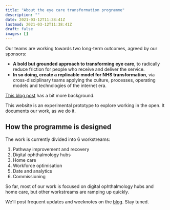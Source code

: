 ```yaml
---
title: "About the eye care transformation programme"
description: ""
date: 2021-03-12T11:38:41Z
lastmod: 2021-03-12T11:38:41Z
draft: false
images: []
---
```


Our teams are working towards two long-term outcomes, agreed by our sponsors: 

* **A bold but grounded approach to transforming eye care**, to radically reduce friction for people who receive and deliver the service.
* **In so doing, create a replicable model for NHS transformation**, via cross-disciplinary teams applying the culture, processes, operating models and technologies of the internet era.

[This blog post](/blog/transforming-nhs-eye-care/) has a bit more background. 

This website is an experimental prototype to explore working in the open. It documents our work, as we do it. 

## How the programme is designed

The work is currently divided into 6 workstreams:

1. Pathway improvement and recovery
2. Digital ophthalmology hubs
3. Home care
4. Workforce optimisation
5. Date and analytics
6. Commissioning

So far, most of our work is focused on digital ophthalmology hubs and home care, but other workstreams are ramping up quickly.

We'll post frequent updates and weeknotes on the [blog](/blog/). Stay tuned.